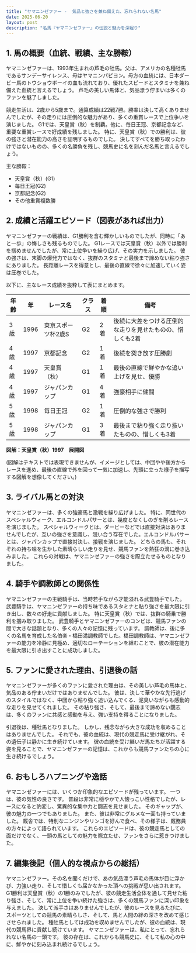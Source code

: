 ```yaml
---
title: "ヤマニンゼファー -  気品と強さを兼ね備えた、忘れられない名馬"
date: 2025-06-20
layout: post
description: "名馬『ヤマニンゼファー』の伝説と魅力を深堀り"
---
```


## 1. 馬の概要（血統、戦績、主な勝鞍）

ヤマニンゼファーは、1993年生まれの芦毛の牡馬。父は、アメリカの名種牡馬であるサンデーサイレンス、母はヤマニンパピヨン。母方の血統には、日本ダービー馬のトウショウボーイの血も流れており、優れたスピードとスタミナを兼ね備えた血統と言えるでしょう。  芦毛の美しい馬体と、気品漂う佇まいは多くのファンを魅了しました。

競走生活は、2歳から5歳まで。通算成績は22戦7勝。勝率は決して高くありませんでしたが、その走りには圧倒的な魅力があり、多くの重賞レースで上位争いを演じました。  G1では、天皇賞（秋）を制覇。他に、毎日王冠、京都記念など、重要な重賞レースで好成績を残しました。  特に、天皇賞（秋）での勝利は、彼の強さと潜在能力の高さを証明するものでした。  決してすべてを勝ち取ったわけではないものの、多くの名勝負を残し、競馬史に名を刻んだ名馬と言えるでしょう。

主な勝鞍：

* 天皇賞（秋）(G1)
* 毎日王冠(G2)
* 京都記念(G2)
* その他重賞複数勝


## 2. 成績と活躍エピソード（図表があれば出力）

ヤマニンゼファーの戦績は、G1勝利を含む輝かしいものでしたが、同時に「あと一歩」の悔しさも残るものでした。  G1レースでは天皇賞（秋）以外では勝利を掴めませんでしたが、常に上位争いを繰り広げ、その実力を示しました。  彼の強さは、末脚の爆発力ではなく、抜群のスタミナと最後まで諦めない粘り強さにありました。  長距離レースを得意とし、最後の直線で徐々に加速していく姿は圧巻でした。

以下に、主なレース成績を抜粋して表にまとめます。

| 年齢 | 年 | レース名          | クラス | 着順 | 備考                               |
|-----|----|-----------------|-------|-----|------------------------------------|
| 3歳  | 1996 | 東京スポーツ杯2歳S | G2    | 2着 | 後続に大差をつける圧倒的な走りを見せたものの、惜しくも2着 |
| 4歳  | 1997 | 京都記念          | G2    | 1着 | 後続を突き放す圧勝劇              |
| 4歳  | 1997 | 天皇賞（秋）      | G1    | 1着 | 最後の直線で鮮やかな追い上げを見せ、優勝       |
| 4歳  | 1997 | ジャパンカップ      | G1    | 4着 | 強豪相手に健闘                      |
| 5歳  | 1998 | 毎日王冠          | G2    | 1着 | 圧倒的な強さで勝利                |
| 5歳  | 1998 | ジャパンカップ      | G1    | 3着 | 最後まで粘り強く走り抜いたものの、惜しくも3着 |


**図解：天皇賞（秋）1997　展開図**

(図解はテキストでは表現できませんが、イメージとしては、中団やや後方からレースを進め、最後の直線で外を回って一気に加速し、先頭に立った様子を描写する図解を想像してください。)


## 3. ライバル馬との対決

ヤマニンゼファーは、多くの強豪馬と激戦を繰り広げました。  特に、同世代のスペシャルウィーク、エルコンドルパサーとは、幾度となくしのぎを削るレースを演じました。  スペシャルウィークとは、ダービーなどでは直接対決はありませんでしたが、互いの強さを意識し、競い合う存在でした。エルコンドルパサーとは、ジャパンカップで直接対決し、接戦を演じました。  どちらの馬も、それぞれの持ち味を生かした素晴らしい走りを見せ、競馬ファンを熱狂の渦に巻き込みました。  これらの対戦は、ヤマニンゼファーの強さを際立たせるものとなりました。


## 4. 騎手や調教師との関係性

ヤマニンゼファーの主戦騎手は、当時若手ながら才能溢れる武豊騎手でした。  武豊騎手は、ヤマニンゼファーの持ち味であるスタミナと粘り強さを最大限に引き出し、数々の好走に貢献しました。  特に天皇賞（秋）では、抜群の騎乗で勝利を掴み取りました。  武豊騎手とヤマニンゼファーのコンビは、競馬ファンの間で大きな話題となり、多くの人々の記憶に残っています。  調教師は、後に多くの名馬を育成した名伯楽・橋田満調教師でした。橋田調教師は、ヤマニンゼファーの能力を冷静に見極め、適切なローテーションを組むことで、彼の潜在能力を最大限に引き出すことに成功しました。


## 5. ファンに愛された理由、引退後の話

ヤマニンゼファーが多くのファンに愛された理由は、その美しい芦毛の馬体と、気品のある佇まいだけではありませんでした。  彼は、決して華やかな先行逃げのスタイルではなく、中団から粘り強く追い込んでくる、泥臭いながらも感動的な走りを見せてくれました。  その粘り強さ、そして、最後まで諦めない闘志は、多くのファンに共感と感動を与え、強い支持を得ることになりました。

引退後は、種牡馬となりました。  しかし、残念ながら大きな成功を収めることはありませんでした。  それでも、彼の血統は、現代の競走馬に受け継がれ、その遺伝子は静かに生き続けています。  彼の血統を受け継いだ馬たちが活躍する姿を見ることで、ヤマニンゼファーの記憶は、これからも競馬ファンたちの心に生き続けるでしょう。


## 6. おもしろハプニングや逸話

ヤマニンゼファーには、いくつか印象的なエピソードが残っています。  一つは、彼の気性の良さです。  普段は非常に穏やかで人懐っこい性格でしたが、レースになると豹変し、驚異的な集中力と闘志を見せました。  そのギャップが、彼の魅力の一つでもありました。  また、彼は非常にグルメな一面も持っていました。  厩舎では、特別なニンジンやリンゴを好んで食べ、その様子は、厩務員の方々によって語られています。  これらのエピソードは、彼の競走馬としての面だけでなく、一頭の馬としての魅力を際立たせ、ファンをさらに惹きつけました。


## 7. 編集後記（個人的な視点からの総括）

ヤマニンゼファー。その名を聞くだけで、あの気品漂う芦毛の馬体が目に浮かび、力強い走り、そして惜しくも届かなかった頂への挑戦が思い出されます。  G1勝利は天皇賞（秋）の1勝のみでしたが、彼の競走生活全体を通して見せた粘り強さ、そして、常に上位を争い続けた強さは、多くの競馬ファンに深い印象を与えました。  決して派手さはありませんでしたが、彼のレースを見るたびに、スポーツとしての競馬の素晴らしさ、そして、馬と人間の絆の深さを改めて感じさせられました。  種牡馬としては成功を収めませんでしたが、彼の血統は、現代の競馬界に貢献し続けています。  ヤマニンゼファーは、私にとって、忘れられない名馬の一頭です。  彼の存在は、これからも競馬史に、そして私の心の中に、鮮やかに刻み込まれ続けるでしょう。
